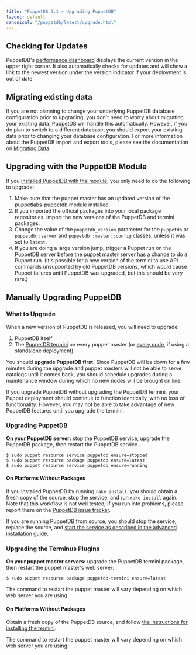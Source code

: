 ```yaml
---
title: "PuppetDB 3.1 » Upgrading PuppetDB"
layout: default
canonical: "/puppetdb/latest/upgrade.html"
---
```



[dashboard]: ./maintain_and_tune.html#monitor-the-performance-dashboard
[connect_master]: ./connect_puppet_master.html
[connect_apply]: ./connect_puppet_apply.html
[tracker]: https://tickets.puppetlabs.com/browse/PDB
[start_source]: ./install_from_source.html#step-6-start-the-puppetdb-service
[plugin_source]: ./connect_puppet_master.html#on-platforms-without-packages
[module]: ./install_via_module.html
[migrating]: ./migrate.html


Checking for Updates
-----

PuppetDB's [performance dashboard][dashboard] displays the current version in the upper right corner. It also automatically checks for updates and will show a link to the newest version under the version indicator if your deployment is out of date.

Migrating existing data
-----
If you are not planning to change your underlying PuppetDB database configuration prior to upgrading, you don't need to worry about migrating your existing data; PuppetDB will handle this automatically.  However, if you do plan to switch to a different database, you should export your existing data prior to changing your database configuration.  For more information about the PuppetDB import and export tools, please see the documentation on [Migrating Data][migrating].

Upgrading with the PuppetDB Module
-----

If you [installed PuppetDB with the module][module], you only need to do the following to upgrade:

1. Make sure that the puppet master has an updated version of the [puppetlabs-puppetdb](https://forge.puppetlabs.com/puppetlabs/puppetdb) module installed.
2. If you imported the official packages into your local package repositories, import the new versions of the PuppetDB and termini packages.
3. Change the value of the `puppetdb_version` parameter for the `puppetdb` or `puppetdb::server` and `puppetdb::master::config` classes, unless it was set to `latest`.
4. If you are doing a large version jump, trigger a Puppet run on the PuppetDB server before the puppet master server has a chance to do a Puppet run. (It's possible for a new version of the termini to use API commands unsupported by old PuppetDB versions, which would cause Puppet failures until PuppetDB was upgraded, but this should be very rare.)

Manually Upgrading PuppetDB
-----

### What to Upgrade

When a new version of PuppetDB is released, you will need to upgrade:

1. PuppetDB itself
2. The [PuppetDB termini][connect_master] on every puppet master (or [every node][connect_apply], if using a standalone deployment)

You should **upgrade PuppetDB first.** Since PuppetDB will be down for a few minutes during the upgrade and puppet masters will not be able to serve catalogs until it comes back, you should schedule upgrades during a maintenance window during which no new nodes will be brought on line.

If you upgrade PuppetDB without upgrading the PuppetDB termini, your Puppet deployment should continue to function identically, with no loss of functionality. However, you may not be able to take advantage of new PuppetDB features until you upgrade the termini.

### Upgrading PuppetDB

**On your PuppetDB server:** stop the PuppetDB service, upgrade the PuppetDB package, then restart the PuppetDB service.

    $ sudo puppet resource service puppetdb ensure=stopped
    $ sudo puppet resource package puppetdb ensure=latest
    $ sudo puppet resource service puppetdb ensure=running

#### On Platforms Without Packages

If you installed PuppetDB by running `rake install`, you should obtain a fresh copy of the source, stop the service, and run `rake install` again. Note that this workflow is not well tested; if you run into problems, please report them on the [PuppetDB issue tracker][tracker].

If you are running PuppetDB from source, you should stop the service, replace the source, and [start the service as described in the advanced installation guide][start_source].

### Upgrading the Terminus Plugins

**On your puppet master servers:** upgrade the PuppetDB termini package, then restart the puppet master's web server:

    $ sudo puppet resource package puppetdb-termini ensure=latest

The command to restart the puppet master will vary depending on which web server you are using.

#### On Platforms Without Packages

Obtain a fresh copy of the PuppetDB source, and follow [the instructions for installing the termini][plugin_source].

The command to restart the puppet master will vary depending on which web server you are using.

